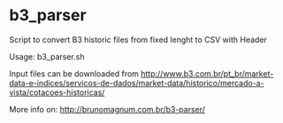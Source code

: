 # b3_parser
Script to convert B3 historic files from fixed lenght to CSV with Header

Usage:
b3_parser.sh <uncompressed input file>

Input files can be downloaded from http://www.b3.com.br/pt_br/market-data-e-indices/servicos-de-dados/market-data/historico/mercado-a-vista/cotacoes-historicas/


More info on: http://brunomagnum.com.br/b3-parser/
